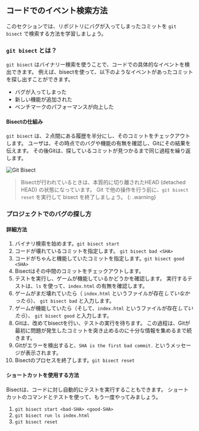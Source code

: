 ## コードでのイベント検索方法

このセクションでは、リポジトリにバグが入ってしまったコミットを `git bisect` で検索する方法を学習しましょう。

### `git bisect` とは？

`git bisect` はバイナリー検索を使うことで、コードでの具体的なイベントを検出できます。 例えば、bisectを使って、以下のようなイベントがあったコミットを探し出すことができます。

- バグが入ってしまった
- 新しい機能が追加された
- ベンチマークのパフォーマンスが向上した

#### Bisectの仕組み

`git bisect` は、２点間にある履歴を半分にし、そのコミットをチェックアウトします。 ユーザは、その時点でのバグや機能の有無を確認し、Gitにその結果を伝えます。 その後Gitは、探しているコミットが見つかるまで同じ過程を繰り返します。

![Git Bisect](../img/git-bisect.png)

> Bisectが行われているときは、本質的に切り離されたHEAD (detached HEAD) の状態になっています。 Git で他の操作を行う前に、`git bisect reset` を実行して bisect を終了しましょう。 {: .warning}

### プロジェクトでのバグの探し方

#### 詳細方法

1. バイナリ検索を始めます。`git bisect start`
2. コードが壊れているコミットを指定します。 `git bisect bad <SHA>`
3. コードがちゃんと機能していたコミットを指定します。`git bisect good <SHA>`
4. Bisectはその中間のコミットをチェックアウトします。
5. テストを実行し、ゲームが機能しているかどうかを確認します。 実行するテストは、`ls` を使って、`index.html` の有無を確認します。
6. ゲームがまだ壊れていたら（ `index.html` というファイルが存在*していなかったら*）、 `git bisect bad` と入力します。
7. ゲームが機能していたら（そして、`index.html` というファイルが存在*していたら*）、 `git bisect good` と入力します。
8. Gitは、改めてbisectを行い、テストの実行を待ちます。 この過程は、Gitが最初に問題が発生したコミットを突き止めるのに十分な情報を集めるまで続きます。
9. Gitがエラーを検出すると、`SHA is the first bad commit.` というメッセージが表示されます。
10. Bisectのプロセスを終了します。`git bisect reset`

#### ショートカットを使用する方法

Bisectは、コードに対し自動的にテストを実行することもできます。 ショートカットのコマンドとテストを使って、もう一度やってみましょう。

1. `git bisect start <bad-SHA> <good-SHA>`
1. `git bisect run ls index.html`
1. `git bisect reset`
